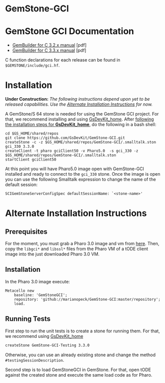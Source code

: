 # GemStone-GCI

# GemStone GCI Documentation

- [GemBuilder for C 3.2.x manual](https://downloads.gemtalksystems.com/docs/GemStone64/3.2.x/GS64-GemBuilderforC-3.2.pdf) [pdf]
- [GemBuilder for C 3.3.x manual](https://downloads.gemtalksystems.com/docs/GemStone64/3.3.x/GS64-GemBuilderforC-3.3.pdf) [pdf]

C function declarations for each release can be found in `$GEMSTONE/include/gci.hf`.

# Installation

**Under Construction:** *The following instructions depend upon yet to be released capabilities. Use the [Alternate Installation Instructions](#alternate-installation-instructions) for now.*

A GemStone/S 64 stone is needed for using the GemStone GCI project. 
For that, we recommend installing and using [GsDevKit_home](https://github.com/GsDevKit/GsDevKit_home).
After [following the installation steps for **GsDevKit_home**](https://github.com/GsDevKit/GsDevKit_home#open-source-development-kit-for-gemstones-64-bit-), do the following in a bash shell:

```
cd $GS_HOME/shared/repos
git clone https://github.com/GsDevKit/GemStone-GCI.git
createStone -c -z $GS_HOME/shared/repos/GemStone-GCI/.smalltalk.ston gci_330 3.3.0
createClient -t pharo gciClient50 -v Pharo5.0  -s gci_330 -z $GS_HOME/shared/repos/GemStone-GCI/.smalltalk.ston
startClient gciClient50
```

At this point you will have Pharo5.0 image open with GemStone-GCI installed and ready to connect to the `gci_330` stone.
Once the image is open you can use the following Smalltalk expression to change the name of the default session:

```smalltalk
SCIGemStoneServerConfigSpec defaultSessionName: `<stone-name>'
```

# Alternate Installation Instructions

## Prerequisites

For the moment, you must grab a Pharo 3.0 image and vm from [here](files.pharo.org). Then, copy the `libgci*` and `libssl*` files from the Pharo VM of a tODE client image into the just downloaded Pharo 3.0 VM.   

## Installation

In the Pharo 3.0 image execute:

```Smalltalk
Metacello new
    baseline: 'GemStoneGCI';
    repository: 'github://marianopeck/GemStone-GCI:master/repository';
    load.
```

## Running Tests

First step to run the unit tests is to create a stone for running them. For that, we recommend using [GsDevKit_home](https://github.com/GsDevKit/GsDevKit_home)

```bash
createStone GemStone-GCI-Testing 3.3.0
```

Otherwise, you can use an already existing stone and change the method `#testingSessionDescription`.

Second step is to load GemStoneGCI in GemStone. For that, open tODE against the created stone and execute the same load code as for Pharo.

